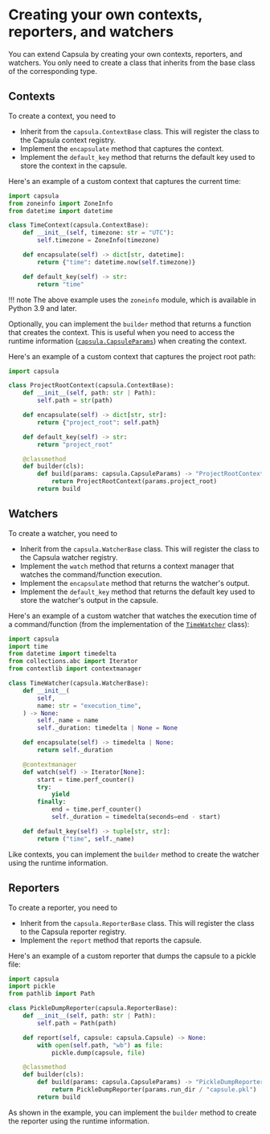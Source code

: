 # Creating your own contexts, reporters, and watchers

You can extend Capsula by creating your own contexts, reporters, and watchers.
You only need to create a class that inherits from the base class of the corresponding type.

## Contexts

To create a context, you need to

- Inherit from the `capsula.ContextBase` class. This will register the class to the Capsula context registry.
- Implement the `encapsulate` method that captures the context.
- Implement the `default_key` method that returns the default key used to store the context in the capsule.

Here's an example of a custom context that captures the current time:

```python
import capsula
from zoneinfo import ZoneInfo
from datetime import datetime

class TimeContext(capsula.ContextBase):
    def __init__(self, timezone: str = "UTC"):
        self.timezone = ZoneInfo(timezone)

    def encapsulate(self) -> dict[str, datetime]:
        return {"time": datetime.now(self.timezone)}

    def default_key(self) -> str:
        return "time"
```

!!! note
    The above example uses the `zoneinfo` module, which is available in Python 3.9 and later.

Optionally, you can implement the `builder` method that returns a function that creates the context. This is useful when you need to access the runtime information ([`capsula.CapsuleParams`](reference/capsula/index.md#capsula.CapsuleParams)) when creating the context.

Here's an example of a custom context that captures the project root path:

```python
import capsula

class ProjectRootContext(capsula.ContextBase):
    def __init__(self, path: str | Path):
        self.path = str(path)

    def encapsulate(self) -> dict[str, str]:
        return {"project_root": self.path}

    def default_key(self) -> str:
        return "project_root"

    @classmethod
    def builder(cls):
        def build(params: capsula.CapsuleParams) -> "ProjectRootContext":
            return ProjectRootContext(params.project_root)
        return build
```

## Watchers

To create a watcher, you need to

- Inherit from the `capsula.WatcherBase` class. This will register the class to the Capsula watcher registry.
- Implement the `watch` method that returns a context manager that watches the command/function execution.
- Implement the `encapsulate` method that returns the watcher's output.
- Implement the `default_key` method that returns the default key used to store the watcher's output in the capsule.

Here's an example of a custom watcher that watches the execution time of a command/function (from the implementation of the [`TimeWatcher`](watchers/time.md) class):

```python
import capsula
import time
from datetime import timedelta
from collections.abc import Iterator
from contextlib import contextmanager

class TimeWatcher(capsula.WatcherBase):
    def __init__(
        self,
        name: str = "execution_time",
    ) -> None:
        self._name = name
        self._duration: timedelta | None = None

    def encapsulate(self) -> timedelta | None:
        return self._duration

    @contextmanager
    def watch(self) -> Iterator[None]:
        start = time.perf_counter()
        try:
            yield
        finally:
            end = time.perf_counter()
            self._duration = timedelta(seconds=end - start)

    def default_key(self) -> tuple[str, str]:
        return ("time", self._name)
```

Like contexts, you can implement the `builder` method to create the watcher using the runtime information.

## Reporters

To create a reporter, you need to

- Inherit from the `capsula.ReporterBase` class. This will register the class to the Capsula reporter registry.
- Implement the `report` method that reports the capsule.

Here's an example of a custom reporter that dumps the capsule to a pickle file:

```python
import capsula
import pickle
from pathlib import Path

class PickleDumpReporter(capsula.ReporterBase):
    def __init__(self, path: str | Path):
        self.path = Path(path)

    def report(self, capsule: capsula.Capsule) -> None:
        with open(self.path, "wb") as file:
            pickle.dump(capsule, file)

    @classmethod
    def builder(cls):
        def build(params: capsula.CapsuleParams) -> "PickleDumpReporter":
            return PickleDumpReporter(params.run_dir / "capsule.pkl")
        return build
```

As shown in the example, you can implement the `builder` method to create the reporter using the runtime information.
